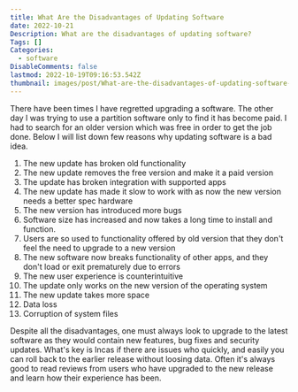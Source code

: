 ```yaml
---
title: What Are the Disadvantages of Updating Software
date: 2022-10-21
Description: What are the disadvantages of updating software?
Tags: []
Categories:
  - software
DisableComments: false
lastmod: 2022-10-19T09:16:53.542Z
thumbnail: images/post/What-are-the-disadvantages-of-updating-software-2022-10-19-14-38-21.png
---
```

There have been times I have regretted upgrading a software. The other day I was trying to use a partition software only to find it has become paid. I had to search for an older version which was free in order to get the job done. Below I will list down few reasons why updating software is a bad idea.

1. The new update has broken old functionality
2. The new update removes the free version and make it a paid version
3. The update has broken integration with supported apps
4. The new update has made it slow to work with as now the new version needs a better spec hardware
5. The new version has introduced more bugs
6. Software size has increased and now takes a long time to install and function.
7. Users are so used to functionality offered by old version that they don't feel the need to upgrade to a new version
8. The new software now breaks functionality of other apps, and they don't load or exit prematurely due to errors
9. The new user experience is counterintuitive
10. The update only works on the new version of the operating system
11. The new update takes more space
12. Data loss 
13. Corruption of system files

Despite all the disadvantages, one must always look to upgrade to the latest software as they would contain new features, bug fixes and security updates. What's key is Incas if there are issues who quickly, and easily you can roll back to the earlier release without loosing data. Often it's always good to read reviews from users who have upgraded to the new release and learn how their experience has been.
